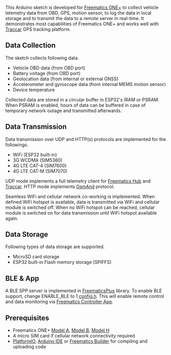 This Arduino sketch is developed for [Freematics ONE+](https://freematics.com/products/freematics-one-plus/) to collect vehicle telemetry data from OBD, GPS, motion sensor, to log the data in local storage and to transmit the data to a remote server in real-time. It demonstrates most capabilities of Freematics ONE+ and works well with [Traccar](https://www.traccar.org) GPS tracking platform.

Data Collection
---------------

The sketch collects following data.

* Vehicle OBD data (from OBD port)
* Battery voltage (from OBD port)
* Geolocation data (from internal or external GNSS) 
* Accelerometer and gyroscope data (from internal MEMS motion sensor)
* Device temperature

Collected data are stored in a circular buffer in ESP32's IRAM or PSRAM. When PSRAM is enabled, hours of data can be buffered in case of temporary network outage and transmitted afterwards.
  
Data Transmission
-----------------

Data transmission over UDP and HTTP(s) protocols are implemented for the followings.

* WiFi (ESP32 built-in)
* 3G WCDMA (SIM5360)
* 4G LTE CAT-4 (SIM7600)
* 4G LTE CAT-M (SIM7070)

UDP mode implements a full telemetry client for [Freematics Hub](https://hub.freematics.com) and [Traccar](https://www.traccar.org). HTTP mode implements [OsmAnd](https://www.traccar.org/osmand/) protocol.

Seamless WiFi and cellular network co-working is implemented. When defined WiFi hotspot is available, data is transmitted via WiFi and cellular module is switched off. When no WiFi hotspot can be reached, cellular module is switched on for data transmission until WiFi hotspot available again. 

Data Storage
------------

Following types of data storage are supported.

* MicroSD card storage
* ESP32 built-in Flash memory storage (SPIFFS)

BLE & App
---------

A BLE SPP server is implemented in [FreematicsPlus](https://github.com/stanleyhuangyc/Freematics/blob/master/libraries/FreematicsPlus) library. To enable BLE support, change ENABLE_BLE to 1 [config.h](config.h). This will enable remote control and data monitoring via [Freematics Controller App](https://freematics.com/software/freematics-controller/).

Prerequisites
-------------

* Freematics ONE+ [Model A](https://freematics.com/products/freematics-one-plus/), [Model B](https://freematics.com/products/freematics-one-plus-model-b/), [Model H](https://freematics.com/products/freematics-one-plus-model-h/)
* A micro SIM card if cellular network connectivity required
* [PlatformIO](http://platformio.org/), [Arduino IDE](https://github.com/espressif/arduino-esp32#installation-instructions) or [Freematics Builder](https://freematics.com/software/arduino-builder) for compiling and uploading code
